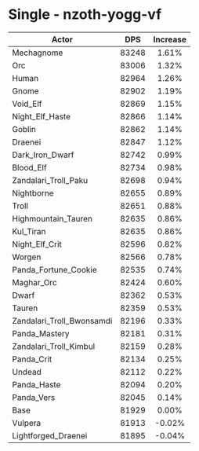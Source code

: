 # Single - nzoth-yogg-vf
| Actor | DPS | Increase |
|---|:---:|:---:|
|Mechagnome|83248|1.61%|
|Orc|83006|1.32%|
|Human|82964|1.26%|
|Gnome|82902|1.19%|
|Void_Elf|82869|1.15%|
|Night_Elf_Haste|82866|1.14%|
|Goblin|82862|1.14%|
|Draenei|82847|1.12%|
|Dark_Iron_Dwarf|82742|0.99%|
|Blood_Elf|82734|0.98%|
|Zandalari_Troll_Paku|82698|0.94%|
|Nightborne|82655|0.89%|
|Troll|82651|0.88%|
|Highmountain_Tauren|82635|0.86%|
|Kul_Tiran|82635|0.86%|
|Night_Elf_Crit|82596|0.82%|
|Worgen|82566|0.78%|
|Panda_Fortune_Cookie|82535|0.74%|
|Maghar_Orc|82424|0.60%|
|Dwarf|82362|0.53%|
|Tauren|82359|0.53%|
|Zandalari_Troll_Bwonsamdi|82196|0.33%|
|Panda_Mastery|82181|0.31%|
|Zandalari_Troll_Kimbul|82159|0.28%|
|Panda_Crit|82134|0.25%|
|Undead|82112|0.22%|
|Panda_Haste|82094|0.20%|
|Panda_Vers|82045|0.14%|
|Base|81929|0.00%|
|Vulpera|81913|-0.02%|
|Lightforged_Draenei|81895|-0.04%|

